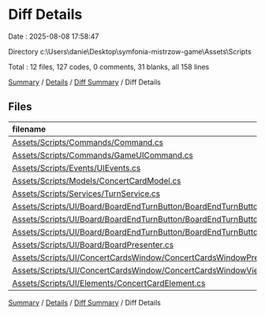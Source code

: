 # Diff Details

Date : 2025-08-08 17:58:47

Directory c:\\Users\\danie\\Desktop\\symfonia-mistrzow-game\\Assets\\Scripts

Total : 12 files,  127 codes, 0 comments, 31 blanks, all 158 lines

[Summary](results.md) / [Details](details.md) / [Diff Summary](diff.md) / Diff Details

## Files
| filename | language | code | comment | blank | total |
| :--- | :--- | ---: | ---: | ---: | ---: |
| [Assets/Scripts/Commands/Command.cs](/Assets/Scripts/Commands/Command.cs) | C# | 4 | 1 | 3 | 8 |
| [Assets/Scripts/Commands/GameUICommand.cs](/Assets/Scripts/Commands/GameUICommand.cs) | C# | 10 | 0 | 6 | 16 |
| [Assets/Scripts/Events/UIEvents.cs](/Assets/Scripts/Events/UIEvents.cs) | C# | -2 | 0 | 0 | -2 |
| [Assets/Scripts/Models/ConcertCardModel.cs](/Assets/Scripts/Models/ConcertCardModel.cs) | C# | 6 | 0 | 2 | 8 |
| [Assets/Scripts/Services/TurnService.cs](/Assets/Scripts/Services/TurnService.cs) | C# | 77 | 0 | 9 | 86 |
| [Assets/Scripts/UI/Board/BoardEndTurnButton/BoardEndTurnButtonPresenter.cs](/Assets/Scripts/UI/Board/BoardEndTurnButton/BoardEndTurnButtonPresenter.cs) | C# | 25 | 0 | 6 | 31 |
| [Assets/Scripts/UI/Board/BoardEndTurnButton/BoardEndTurnButtonView.cs](/Assets/Scripts/UI/Board/BoardEndTurnButton/BoardEndTurnButtonView.cs) | C# | 12 | 0 | 2 | 14 |
| [Assets/Scripts/UI/Board/BoardEndTurnButton/BoardEndTurnButtonViewModel.cs](/Assets/Scripts/UI/Board/BoardEndTurnButton/BoardEndTurnButtonViewModel.cs) | C# | -28 | 0 | -7 | -35 |
| [Assets/Scripts/UI/Board/BoardPresenter.cs](/Assets/Scripts/UI/Board/BoardPresenter.cs) | C# | -5 | -1 | -1 | -7 |
| [Assets/Scripts/UI/ConcertCardsWindow/ConcertCardsWindowPresenter.cs](/Assets/Scripts/UI/ConcertCardsWindow/ConcertCardsWindowPresenter.cs) | C# | 1 | 0 | 0 | 1 |
| [Assets/Scripts/UI/ConcertCardsWindow/ConcertCardsWindowView.cs](/Assets/Scripts/UI/ConcertCardsWindow/ConcertCardsWindowView.cs) | C# | 9 | 0 | 4 | 13 |
| [Assets/Scripts/UI/Elements/ConcertCardElement.cs](/Assets/Scripts/UI/Elements/ConcertCardElement.cs) | C# | 18 | 0 | 7 | 25 |

[Summary](results.md) / [Details](details.md) / [Diff Summary](diff.md) / Diff Details